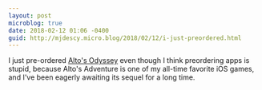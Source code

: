 ```yaml
---
layout: post
microblog: true
date: 2018-02-12 01:06 -0400
guid: http://mjdescy.micro.blog/2018/02/12/i-just-preordered.html
---
```

I just pre-ordered [Alto's Odyssey](https://itunes.apple.com/us/app/altos-odyssey/id1182456409?mt=8) even though I think preordering apps is stupid, because Alto's Adventure is one of my all-time favorite iOS games, and I've been eagerly awaiting its sequel for a long time.
